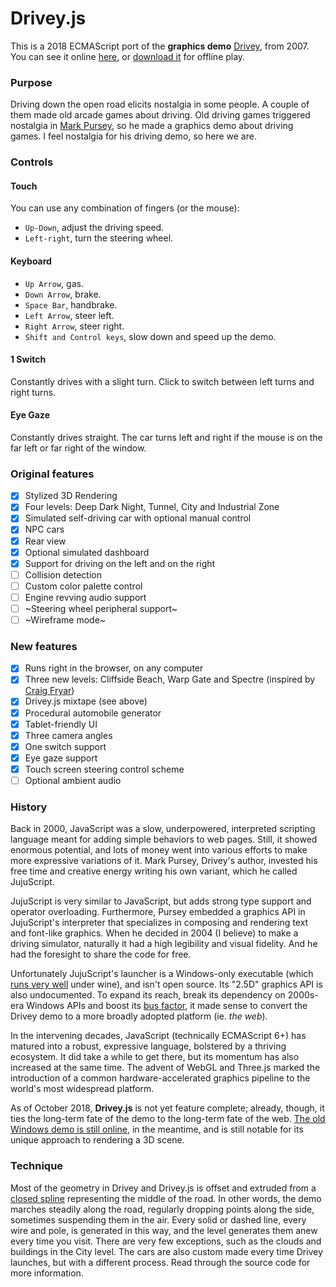 # Drivey.js

This is a 2018 ECMAScript port of the **graphics demo** [Drivey](http://drivey.com), from 2007. You can see it online [here](https://rezmason.github.io/drivey/), or [download it](https://github.com/Rezmason/drivey/archive/master.zip) for offline play.

### Purpose

Driving down the open road elicits nostalgia in some people. A couple of them made old arcade games about driving.
Old driving games triggered nostalgia in [Mark Pursey](https://github.com/MarkPursey), so he made a graphics demo about driving games.
I feel nostalgia for his driving demo, so here we are.

### Controls
#### Touch
You can use any combination of fingers (or the mouse): 
- `Up-Down`, adjust the driving speed.
- `Left-right`, turn the steering wheel.
#### Keyboard
- `Up Arrow`, gas.
- `Down Arrow`, brake.
- `Space Bar`, handbrake.
- `Left Arrow`, steer left.
- `Right Arrow`, steer right.
- `Shift and Control keys`, slow down and speed up the demo.
#### 1 Switch
Constantly drives with a slight turn. Click to switch between left turns and right turns.
#### Eye Gaze
Constantly drives straight. The car turns left and right if the mouse is on the far left or far right of the window.
### Original features

- [x] Stylized 3D Rendering
- [x] Four levels: Deep Dark Night, Tunnel, City and Industrial Zone
- [x] Simulated self-driving car with optional manual control
- [x] NPC cars
- [x] Rear view
- [x] Optional simulated dashboard
- [x] Support for driving on the left and on the right
- [ ] Collision detection
- [ ] Custom color palette control
- [ ] Engine revving audio support
- [ ] ~Steering wheel peripheral support~
- [ ] ~Wireframe mode~

### New features
- [x] Runs right in the browser, on any computer
- [x] Three new levels: Cliffside Beach, Warp Gate and Spectre (inspired by [Craig Fryar](https://www.youtube.com/watch?v=b0X74Oe80tg))
- [x] Drivey.js mixtape (see above)
- [x] Procedural automobile generator
- [x] Tablet-friendly UI
- [x] Three camera angles
- [x] One switch support
- [x] Eye gaze support
- [x] Touch screen steering control scheme
- [ ] Optional ambient audio

### History

Back in 2000, JavaScript was a slow, underpowered, interpreted scripting language meant for adding simple behaviors to web pages. Still, it showed enormous potential, and lots of money went into various efforts to make more expressive variations of it. Mark Pursey, Drivey's author, invested his free time and creative energy writing his own variant, which he called JujuScript.

JujuScript is very similar to JavaScript, but adds strong type support and operator overloading. Furthermore, Pursey embedded a graphics API in JujuScript's interpreter that specializes in composing and rendering text and font-like graphics. When he decided in 2004 (I believe) to make a driving simulator, naturally it had a high legibility and visual fidelity. And he had the foresight to share the code for free.

Unfortunately JujuScript's launcher is a Windows-only executable (which [runs very well](https://appdb.winehq.org/objectManager.php?sClass=application&iId=8828) under wine), and isn't open source. Its "2.5D" graphics API is also undocumented. To expand its reach, break its dependency on 2000s-era Windows APIs and boost its [bus factor](https://en.wikipedia.org/wiki/Bus_factor), it made sense to convert the Drivey demo to a more broadly adopted platform (ie. *the web*).

In the intervening decades, JavaScript (technically ECMAScript 6+) has matured into a robust, expressive language, bolstered by a thriving ecosystem. It did take a while to get there, but its momentum has also increased at the same time. The advent of WebGL and Three.js marked the introduction of a common hardware-accelerated graphics pipeline to the world's most widespread platform.

As of October 2018, **Drivey.js** is not yet feature complete; already, though, it ties the long-term fate of the demo to the long-term fate of the web. [The old Windows demo is still online](http://drivey.com), in the meantime, and is still notable for its unique approach to rendering a 3D scene.

### Technique

Most of the geometry in Drivey and Drivey.js is offset and extruded from a [closed spline](https://threejs.org/docs/#api/en/extras/curves/CatmullRomCurve3) representing the middle of the road. In other words, the demo marches steadily along the road, regularly dropping points along the side, sometimes suspending them in the air. Every solid or dashed line, every wire and pole, is generated in this way, and the level generates them anew every time you visit. There are very few exceptions, such as the clouds and buildings in the City level. The cars are also custom made every time Drivey launches, but with a different process. Read through the source code for more information.
